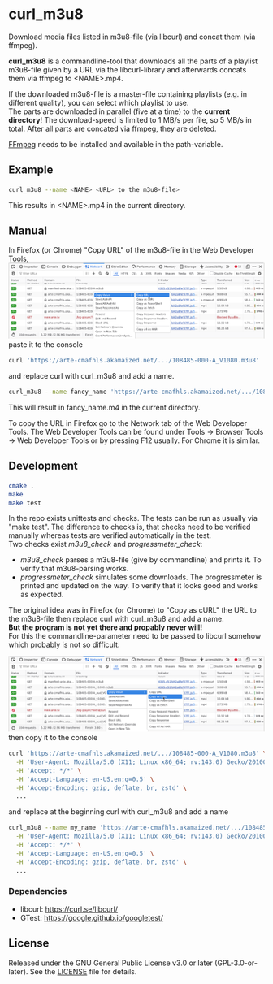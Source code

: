# curl_m3u8

Download media files listed in m3u8-file (via libcurl) and concat them (via ffmpeg).

**curl_m3u8** is a commandline-tool that downloads all the parts of a playlist m3u8-file
given by a URL via the libcurl-library and afterwards concats them via ffmpeg to &lt;NAME&gt;.mp4.

If the downloaded m3u8-file is a master-file containing playlists (e.g. in different quality),
you can select which playlist to use.<br/>
The parts are downloaded in parallel (five at a time) to the **current directory**!
The download-speed is limited to 1 MB/s per file, so 5 MB/s in total.
After all parts are concated via ffmpeg, they are deleted.

[FFmpeg](https://ffmpeg.org/) needs to be installed and available in the path-variable.

## Example

```sh
curl_m3u8 --name <NAME> <URL> to the m3u8-file>
```
This results in &lt;NAME&gt;.mp4 in the current directory.

## Manual

In Firefox (or Chrome) "Copy URL" of the m3u8-file in the Web Developer Tools,
![screenshot](images/URL-Firefox.png)
paste it to the console
```sh
curl 'https://arte-cmafhls.akamaized.net/.../108485-000-A_V1080.m3u8'
```
and replace curl with curl\_m3u8 and add a name.
```sh
curl_m3u8 --name fancy_name 'https://arte-cmafhls.akamaized.net/.../108485-000-A_V1080.m3u8'
```
This will result in fancy\_name.m4 in the current directory.

To copy the URL in Firefox go to the Network tab of the Web Developer Tools.
The Web Developer Tools can be found under Tools -> Browser Tools -> Web Developer Tools
or by pressing F12 usually. For Chrome it is similar.

## Development

```sh
cmake .
make
make test
```

In the repo exists unittests and checks. The tests can be run as usually via "make test".
The difference to checks is, that checks need to be verified manually
whereas tests are verified automatically in the test.<br/>
Two checks exist *m3u8_check* and *progressmeter_check*:

* *m3u8_check* parses a m3u8-file (give by commandline) and prints it.
  To verify that m3u8-parsing works.
* *progressmeter_check* simulates some downloads.
  The progressmeter is printed and updated on the way.
  To verify that it looks good and works as expected.

The original idea was in Firefox (or Chrome) to "Copy as cURL" the URL to the m3u8-file
then replace curl with curl\_m3u8 and add a name.<br/>
**But the program is not yet there and propably never will!**<br/>
For this the commandline-parameter need to be passed to libcurl somehow
which probably is not so difficult.

![screenshot](images/cURL-Firefox.png)
then copy it to the console
```sh
curl 'https://arte-cmafhls.akamaized.net/.../108485-000-A_V1080.m3u8' \
  -H 'User-Agent: Mozilla/5.0 (X11; Linux x86_64; rv:143.0) Gecko/20100101 Firefox/143.0' \
  -H 'Accept: */*' \
  -H 'Accept-Language: en-US,en;q=0.5' \
  -H 'Accept-Encoding: gzip, deflate, br, zstd' \
  ...
```
and replace at the beginning curl with curl\_m3u8 and add a name
```sh
curl_m3u8 --name my_name 'https://arte-cmafhls.akamaized.net/.../108485-000-A_V1080.m3u8' \
  -H 'User-Agent: Mozilla/5.0 (X11; Linux x86_64; rv:143.0) Gecko/20100101 Firefox/143.0' \
  -H 'Accept: */*' \
  -H 'Accept-Language: en-US,en;q=0.5' \
  -H 'Accept-Encoding: gzip, deflate, br, zstd' \
  ...
```
### Dependencies

* libcurl: <https://curl.se/libcurl/>
* GTest: <https://google.github.io/googletest/>

## License

Released under the GNU General Public License v3.0 or later (GPL-3.0-or-later).
See the [LICENSE](LICENSE) file for details.

